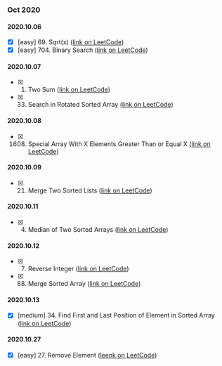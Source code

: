 ### **Oct 2020**

#### 2020.10.06
  - [x] [easy] 69. Sqrt(x) ([link on LeetCode](https://leetcode.com/problems/sqrtx/))
  - [x] [easy] 704. Binary Search ([link on LeetCode](https://leetcode.com/problems/binary-search/))

#### 2020.10.07
  - [x] 1. Two Sum ([link on LeetCode](https://leetcode.com/problems/two-sum/))
  - [x] 33. Search in Rotated Sorted Array ([link on LeetCode](https://leetcode.com/problems/search-in-rotated-sorted-array/))

#### 2020.10.08
  - [x] 1608. Special Array With X Elements Greater Than or Equal X ([link on LeetCode](https://leetcode.com/problems/special-array-with-x-elements-greater-than-or-equal-x/))

#### 2020.10.09
  - [x] 21. Merge Two Sorted Lists ([link on LeetCode](https://leetcode.com/problems/merge-two-sorted-lists/))

#### 2020.10.11
  - [x] 4. Median of Two Sorted Arrays ([link on LeetCode](https://leetcode.com/problems/median-of-two-sorted-arrays/))

#### 2020.10.12
  - [x] 7. Reverse Integer ([link on LeetCode](https://leetcode.com/problems/reverse-integer/))
  - [x] 88. Merge Sorted Array ([link on LeetCode](https://leetcode.com/problems/merge-sorted-array/))

#### 2020.10.13
  - [x] [medium] 34. Find First and Last Position of Element in Sorted Array ([link on LeetCode](https://leetcode.com/problems/find-first-and-last-position-of-element-in-sorted-array/))

#### 2020.10.27
  - [x] [easy] 27. Remove Element ([leenk on LeetCode](https://leetcode.com/problems/remove-element/))